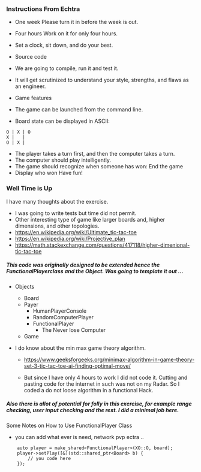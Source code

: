### Instructions From Echtra
- One week Please turn it in before the week is out.
- Four hours Work on it for only four hours.
- Set a clock, sit down, and do your best.
- Source code
- We are going to compile, run it and test it.
- It will get scrutinized to understand your style, strengths, and flaws as an engineer. 

- Game features
- The game can be launched from the command line.
- Board state can be displayed in ASCII:
```
O | X | O
X |   | 
O | X |  
```
- The player takes a turn first, and then the computer takes a turn.
- The computer should play intelligently.
- The game should recognize when someone has won: End the game
- Display who won
Have fun!


### Well Time is Up

I have many thoughts about the exercise. 
- I was going to write tests but time did not permit.
- Other interesting type of game like larger boards and, higher dimensions, and other topologies. 
- https://en.wikipedia.org/wiki/Ultimate_tic-tac-toe
- https://en.wikipedia.org/wiki/Projective_plan
- https://math.stackexchange.com/questions/417118/higher-dimenional-tic-tac-toe

##### This code was originally designed to be extended hence the FunctionalPlayerclass and the Object. Was going to template it out ...
- Objects
    - Board
    - Payer
        - HumanPlayerConsole
        - RandomComputerPlayer
        - FunctionalPlayer
            - The Never lose Computer
    - Game

- I do know about the min max game theory algorithm.
    -  https://www.geeksforgeeks.org/minimax-algorithm-in-game-theory-set-3-tic-tac-toe-ai-finding-optimal-move/
    
    - But since I have only 4 hours to work I did not code it. Cutting and pasting code for the internet in such
was not on my Radar. So I coded a do not loose algorithm in a functional Hack. 

##### Also there is allot of potential for folly in this exercise, for example range checking, user input checking and the rest. I did a minimal job here.


Some Notes on How to Use FunctionalPlayer Class
- you can add what ever is need, network pvp ectra ..

```
    auto player = make_shared<FunctionalPlayer>(XO::O, board);
    player->setPlay([&](std::shared_ptr<Board> b) {
        // you code here
    });

```




